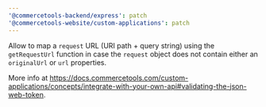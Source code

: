 ```yaml
---
'@commercetools-backend/express': patch
'@commercetools-website/custom-applications': patch
---
```


Allow to map a `request` URL (URI path + query string) using the `getRequestUrl` function in case the `request` object does not contain either an `originalUrl` or `url` properties.

More info at https://docs.commercetools.com/custom-applications/concepts/integrate-with-your-own-api#validating-the-json-web-token.

